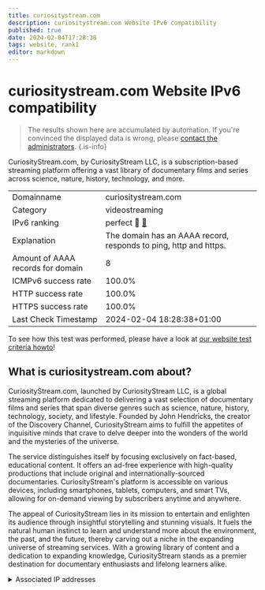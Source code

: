 ```yaml
---
title: curiositystream.com
description: curiositystream.com Website IPv6 compatibility
published: true
date: 2024-02-04T17:28:38
tags: website, rank1
editor: markdown
---
```


# curiositystream.com Website IPv6 compatibility

> The results shown here are accumulated by automation. If you're convinced the displayed data is wrong, please [contact the administrators](/howto/chat). 
{.is-info}

CuriosityStream.com, by CuriosityStream LLC, is a subscription-based streaming platform offering a vast library of documentary films and series across science, nature, history, technology, and more.


|   |   |
| - | - |
| Domainname | curiositystream.com
| Category | videostreaming |
| IPv6 ranking | perfect :1st_place_medal: [🔗](/howto/ranking) |
| Explanation | The domain has an AAAA record, responds to ping, http and https. |
| Amount of AAAA records for domain | 8 |
| ICMPv6 success rate | 100.0%|
| HTTP success rate | 100.0% |
| HTTPS success rate | 100.0% |
| Last Check Timestamp | 2024-02-04 18:28:38+01:00 |

To see how this test was performed, please have a look at [our website test criteria howto](/howto/testcriteria/website)!


## What is curiositystream.com about?
CuriosityStream.com, launched by CuriosityStream LLC, is a global streaming platform dedicated to delivering a vast selection of documentary films and series that span diverse genres such as science, nature, history, technology, society, and lifestyle. Founded by John Hendricks, the creator of the Discovery Channel, CuriosityStream aims to fulfill the appetites of inquisitive minds that crave to delve deeper into the wonders of the world and the mysteries of the universe.

The service distinguishes itself by focusing exclusively on fact-based, educational content. It offers an ad-free experience with high-quality productions that include original and internationally-sourced documentaries. CuriosityStream's platform is accessible on various devices, including smartphones, tablets, computers, and smart TVs, allowing for on-demand viewing by subscribers anytime and anywhere.

The appeal of CuriosityStream lies in its mission to entertain and enlighten its audience through insightful storytelling and stunning visuals. It fuels the natural human instinct to learn and understand more about the environment, the past, and the future, thereby carving out a niche in the expanding universe of streaming services. With a growing library of content and a dedication to expanding knowledge, CuriosityStream stands as a premier destination for documentary enthusiasts and lifelong learners alike.



<details>
<summary>Associated IP addresses</summary>

2600:9000:2670:1a00:2:20a1:5cc0:93a1

2600:9000:2670:4200:2:20a1:5cc0:93a1

2600:9000:2670:a200:2:20a1:5cc0:93a1

2600:9000:2670:ae00:2:20a1:5cc0:93a1

2600:9000:2670:b800:2:20a1:5cc0:93a1

2600:9000:2670:bc00:2:20a1:5cc0:93a1

2600:9000:2670:da00:2:20a1:5cc0:93a1

2600:9000:2670:f400:2:20a1:5cc0:93a1

</details>
